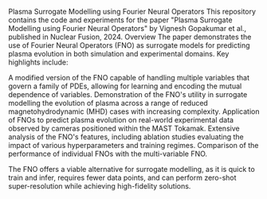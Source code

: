 Plasma Surrogate Modelling using Fourier Neural Operators
This repository contains the code and experiments for the paper "Plasma Surrogate Modelling using Fourier Neural Operators" by Vignesh Gopakumar et al., published in Nuclear Fusion, 2024.
Overview
The paper demonstrates the use of Fourier Neural Operators (FNO) as surrogate models for predicting plasma evolution in both simulation and experimental domains. Key highlights include:

A modified version of the FNO capable of handling multiple variables that govern a family of PDEs, allowing for learning and encoding the mutual dependence of variables.
Demonstration of the FNO's utility in surrogate modelling the evolution of plasma across a range of reduced magnetohydrodynamic (MHD) cases with increasing complexity.
Application of FNOs to predict plasma evolution on real-world experimental data observed by cameras positioned within the MAST Tokamak.
Extensive analysis of the FNO's features, including ablation studies evaluating the impact of various hyperparameters and training regimes.
Comparison of the performance of individual FNOs with the multi-variable FNO.

The FNO offers a viable alternative for surrogate modelling, as it is quick to train and infer, requires fewer data points, and can perform zero-shot super-resolution while achieving high-fidelity solutions.
